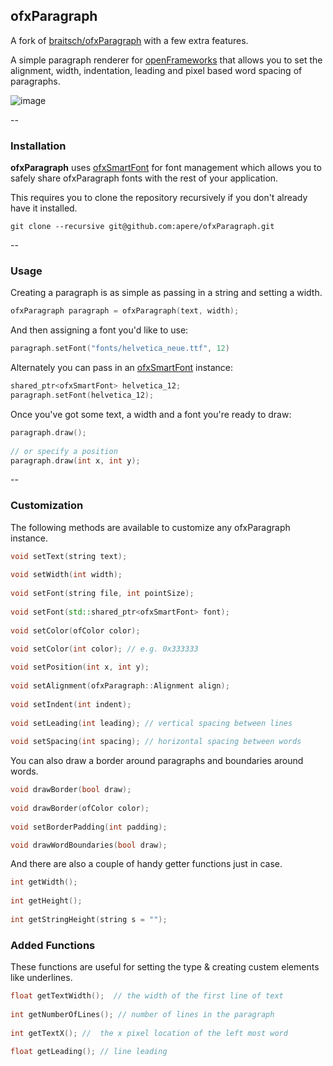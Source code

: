 ofxParagraph
-----------------
A fork of [braitsch/ofxParagraph](https://github.com/braitsch/ofxParagraph) with a few extra features.

A simple paragraph renderer for [openFrameworks](http://openframeworks.cc/) that allows you to set the alignment, width, indentation, leading and pixel based word spacing of paragraphs.


![image](./readme-img/layout-example.png)

--

### Installation

**ofxParagraph** uses [ofxSmartFont](https://github.com/braitsch/ofxSmartFont) for font management which allows you to safely share ofxParagraph fonts with the rest of your application. 

This requires you to clone the repository recursively if you don't already have it installed.

```
git clone --recursive git@github.com:apere/ofxParagraph.git
```

--

### Usage

Creating a paragraph is as simple as passing in a string and setting a width.

```c++
ofxParagraph paragraph = ofxParagraph(text, width);
```

And then assigning a font you'd like to use:

```c++
paragraph.setFont("fonts/helvetica_neue.ttf", 12)
```

Alternately you can pass in an [ofxSmartFont](https://github.com/braitsch/ofxSmartFont) instance:


```c++
shared_ptr<ofxSmartFont> helvetica_12;
paragraph.setFont(helvetica_12);
```

Once you've got some text, a width and a font you're ready to draw:

```c++
paragraph.draw();
	
// or specify a position 
paragraph.draw(int x, int y);
```

--

### Customization

The following methods are available to customize any ofxParagraph instance.

```c++
void setText(string text);
	
void setWidth(int width);
	
void setFont(string file, int pointSize);
	
void setFont(std::shared_ptr<ofxSmartFont> font);
 
void setColor(ofColor color);
	
void setColor(int color); // e.g. 0x333333

void setPosition(int x, int y);
 
void setAlignment(ofxParagraph::Alignment align);
 
void setIndent(int indent);
 
void setLeading(int leading); // vertical spacing between lines 
 
void setSpacing(int spacing); // horizontal spacing between words 
```
	
You can also draw a border around paragraphs and boundaries around words.

	
```c++
void drawBorder(bool draw);
	
void drawBorder(ofColor color);
	
void setBorderPadding(int padding);

void drawWordBoundaries(bool draw);
```
	
And there are also a couple of handy getter functions just in case.

```c++
int getWidth();
	
int getHeight();
	
int getStringHeight(string s = "");
```
### Added Functions
These functions are useful for setting the type & creating custem elements like underlines.

```c++
float getTextWidth();  // the width of the first line of text
    
int getNumberOfLines(); // number of lines in the paragraph
    
int getTextX(); //  the x pixel location of the left most word
    
float getLeading(); // line leading
```
    

    